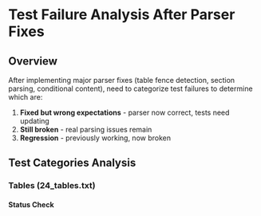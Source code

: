 # Test Failure Analysis After Parser Fixes

## Overview
After implementing major parser fixes (table fence detection, section parsing, conditional content), need to categorize test failures to determine which are:
1. **Fixed but wrong expectations** - parser now correct, tests need updating
2. **Still broken** - real parsing issues remain
3. **Regression** - previously working, now broken

## Test Categories Analysis

### Tables (24_tables.txt)

#### Status Check
